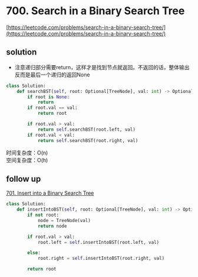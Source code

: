 # 700. Search in a Binary Search Tree

[https://leetcode.com/problems/search-in-a-binary-search-tree/](https://leetcode.com/problems/search-in-a-binary-search-tree/)

## solution

- 注意递归部分需要return，这样才是找到节点就返回。不返回的话，整体输出反而是最后一个递归的返回None

```python
class Solution:
    def searchBST(self, root: Optional[TreeNode], val: int) -> Optional[TreeNode]:
        if root is None:
            return
        if root.val == val:
            return root

        if root.val > val:
            return self.searchBST(root.left, val)
        if root.val < val:
            return self.searchBST(root.right, val)
```

时间复杂度：O(n) <br>
空间复杂度：O(h)

## follow up

[701. Insert into a Binary Search Tree](https://leetcode.com/problems/insert-into-a-binary-search-tree/)

```python
class Solution:
    def insertIntoBST(self, root: Optional[TreeNode], val: int) -> Optional[TreeNode]:
        if not root:
            node = TreeNode(val)
            return node

        if root.val > val:
            root.left = self.insertIntoBST(root.left, val)

        else:
            root.right = self.insertIntoBST(root.right, val)

        return root
```
